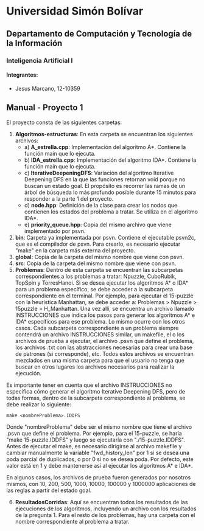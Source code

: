 # Universidad Simón Bolívar

## Departamento de Computación y Tecnología de la Información

### Inteligencia Artificial I

#### Integrantes:

* Jesus Marcano, 12-10359

## Manual - Proyecto 1

El proyecto consta de las siguientes carpetas:

1. **Algoritmos-estructuras**: En esta carpeta se encuentran los siguientes archivos:
   * a) **A\_estrella.cpp**: Implementación del algoritmo A\*. Contiene la función main que lo ejecuta.
   * b) **IDA\_estrella.cpp**: Implementación del algoritmo IDA\*. Contiene la función main que lo ejecuta.
   * c) **IterativeDeepeningDFS**: Variación del algoritmo Iterative Deepening DFS en la que las funciones retornan void porque no buscan un estado goal. El propósito es recorrer las ramas de un árbol de búsqueda lo más profundo posible durante 15 minutos para responder a la parte 1 del proyecto.
   * d) **node.hpp**: Definición de la clase para crear los nodos que contienen los estados del problema a tratar. Se utiliza en el algoritmo IDA\*.
   * e) **priority\_queue.hpp**: Copia del mismo archivo que viene implementado por psvn.
2. **bin**: Carpeta ya implementada por psvn. Contiene el ejecutable psvn2c, que es el compilador de psvn. Para crearlo, es necesario ejecutar "make" en la carpeta más externa del proyecto.
3. **global**: Copia de la carpeta del mismo nombre que viene con psvn.
4. **src**: Copia de la carpeta del mismo nombre que viene con psvn.
5. **Problemas**: Dentro de esta carpeta se encuentran las subcarpetas correspondientes a los problemas a tratar: Npuzzle, CuboRubik, TopSpin y TorresHanoi. Si se desea ejecutar los algoritmos A\* o IDA\* para un problema específico, se debe acceder a la subcarpeta correspondiente en el terminal. Por ejemplo, para ejecutar el 15-puzzle con la heurística Manhattan, se debe acceder a: Problemas > Npuzzle > 15puzzle > H\_Manhattan. Una vez allí, se encuentra un archivo llamado INSTRUCCIONES que indica los pasos para generar los algoritmos A\* e IDA\* específicos para ese problema. Lo mismo ocurre con los otros casos. Cada subcarpeta correspondiente a un problema siempre contendrá un archivo INSTRUCCIONES similar, un makefile, el o los archivos de prueba a ejecutar, el archivo .psvn que define el problema, los archivos .txt con las abstracciones necesarias para crear una base de patrones (si corresponde), etc. Todos estos archivos se encuentran mezclados en una misma carpeta para que el usuario no tenga que buscar en otros lugares los archivos necesarios para realizar la ejecución.

Es importante tener en cuenta que el archivo INSTRUCCIONES no especifica cómo generar el algoritmo Iterative Deepening DFS, pero de todas formas, dentro de la subcarpeta correspondiente al problema, se debe realizar lo siguiente:

`make <nombreProblema>.IDDFS`

Donde "nombreProblema" debe ser el mismo nombre que tiene el archivo .psvn que define el problema. Por ejemplo, para el 15-puzzle, se haría "make 15-puzzle.IDDFS" y luego se ejecutaría con "./15-puzzle.IDDFS". Antes de ejecutar el make, es necesario dirigirse al archivo makefile y cambiar manualmente la variable "fwd\_history\_len" por 1 si se desea una poda parcial de duplicados, o por 0 si no se desea poda. Por defecto, este valor está en 1 y debe mantenerse así al ejecutar los algoritmos A\* e IDA\*.

En algunos casos, los archivos de prueba fueron generados por nosotros mismos, con 10, 200, 500, 1000, 10000, 100000 y 1000000 aplicaciones de las reglas a partir del estado goal.

6. **ResultadosCorridas**: Aquí se encuentran todos los resultados de las ejecuciones de los algoritmos, incluyendo un archivo con los resultados de la pregunta 1. Para el resto de los problemas, hay una carpeta con el nombre correspondiente al problema a tratar.
